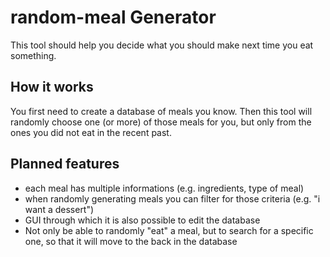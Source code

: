 # random-meal Generator

This tool should help you decide what you should make next time you eat something.

## How it works

You first need to create a database of meals you know. Then this tool will randomly choose one (or more) of those meals for you, but only from the ones you did not eat in the recent past.

## Planned features

- each meal has multiple informations (e.g. ingredients, type of meal)
- when randomly generating meals you can filter for those criteria (e.g. "i want a dessert")
- GUI through which it is also possible to edit the database
- Not only be able to randomly "eat" a meal, but to search for a specific one, so that it will move to the back in the database
